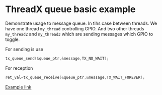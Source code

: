 # ThreadX queue basic example

Demonstrate usage to message queue. In tihs case between threads. 
We have one thread `my_thread` controlling GPIO. And two other threads `my_thread2` and `my_thread3` which are sending messages which GPIO to toggle. 

For sending is use 

```c
tx_queue_send(&queue_ptr,&message,TX_NO_WAIT);
```
For reception 

```c
ret_val=tx_queue_receive(&queue_ptr,&message,TX_WAIT_FOREVER);
```

[Example link](https://github.com/RRISTM/stm32_threadx/tree/master/examples/threadx_queue_basic)